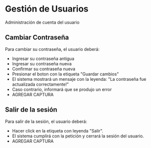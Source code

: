 # Gestión de Usuarios

Administración de cuenta del usuario

## Cambiar Contraseña

Para cambiar su contraseña, el usuario  deberá:

 * Ingresar su contraseña antigua
 * Ingresar su contraseña nueva
 * Confirmar su contraseña nueva
 * Presionar el boton con la etiqueta "Guardar cambios"
 * El sistema mostrará un mensaje con la leyenda: "La contraseña fue actualizada correctamente!"
 * Caso contrario, informará que se produjo un error
 * AGREGAR CAPTURA

## Salir de la sesión
Para salir de la sesión, el usuario deberá:

 * Hacer click en la etiqueta con leyenda "Salir".
 * El sistema cumplirá con la petición y cerrará la sesión del usuario.
 * AGREGAR CAPTURA

